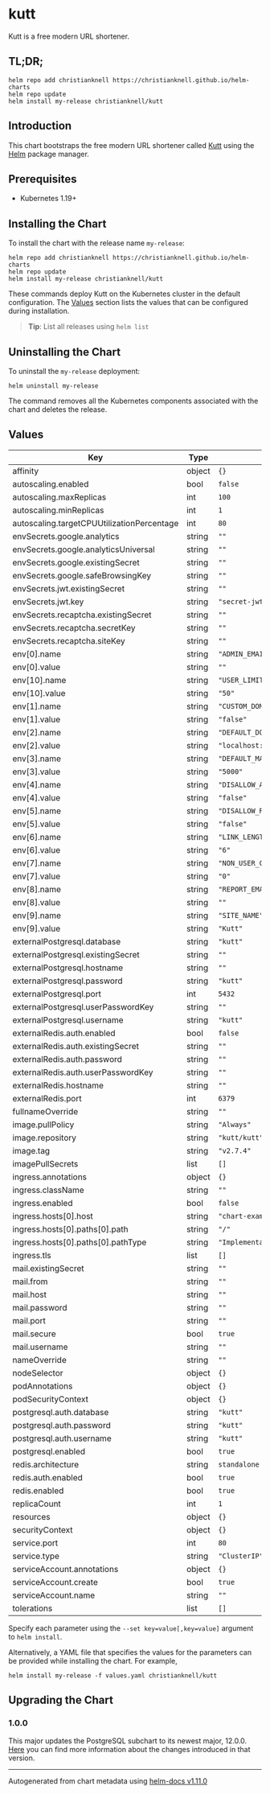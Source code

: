 # kutt

Kutt is a free modern URL shortener.

## TL;DR;

```console
helm repo add christianknell https://christianknell.github.io/helm-charts
helm repo update
helm install my-release christianknell/kutt
```

## Introduction

This chart bootstraps the free modern URL shortener called [Kutt](https://kutt.it) using the [Helm](https://helm.sh) package manager.

## Prerequisites

- Kubernetes 1.19+

## Installing the Chart

To install the chart with the release name `my-release`:

```console
helm repo add christianknell https://christianknell.github.io/helm-charts
helm repo update
helm install my-release christianknell/kutt
```

These commands deploy Kutt on the Kubernetes cluster in the default configuration. The [Values](#values) section lists the values that can be configured during installation.

> **Tip**: List all releases using `helm list`

## Uninstalling the Chart

To uninstall the `my-release` deployment:

```console
helm uninstall my-release
```

The command removes all the Kubernetes components associated with the chart and deletes the release.

## Values

| Key                                        | Type   | Default                        | Description |
| ------------------------------------------ | ------ | ------------------------------ | ----------- |
| affinity                                   | object | `{}`                           |             |
| autoscaling.enabled                        | bool   | `false`                        |             |
| autoscaling.maxReplicas                    | int    | `100`                          |             |
| autoscaling.minReplicas                    | int    | `1`                            |             |
| autoscaling.targetCPUUtilizationPercentage | int    | `80`                           |             |
| envSecrets.google.analytics                | string | `""`                           |             |
| envSecrets.google.analyticsUniversal       | string | `""`                           |             |
| envSecrets.google.existingSecret           | string | `""`                           |             |
| envSecrets.google.safeBrowsingKey          | string | `""`                           |             |
| envSecrets.jwt.existingSecret              | string | `""`                           |             |
| envSecrets.jwt.key                         | string | `"secret-jwt-key"`             |             |
| envSecrets.recaptcha.existingSecret        | string | `""`                           |             |
| envSecrets.recaptcha.secretKey             | string | `""`                           |             |
| envSecrets.recaptcha.siteKey               | string | `""`                           |             |
| env[0].name                                | string | `"ADMIN_EMAILS"`               |             |
| env[0].value                               | string | `""`                           |             |
| env[10].name                               | string | `"USER_LIMIT_PER_DAY"`         |             |
| env[10].value                              | string | `"50"`                         |             |
| env[1].name                                | string | `"CUSTOM_DOMAIN_USE_HTTPS"`    |             |
| env[1].value                               | string | `"false"`                      |             |
| env[2].name                                | string | `"DEFAULT_DOMAIN"`             |             |
| env[2].value                               | string | `"localhost:3000"`             |             |
| env[3].name                                | string | `"DEFAULT_MAX_STATS_PER_LINK"` |             |
| env[3].value                               | string | `"5000"`                       |             |
| env[4].name                                | string | `"DISALLOW_ANONYMOUS_LINKS"`   |             |
| env[4].value                               | string | `"false"`                      |             |
| env[5].name                                | string | `"DISALLOW_REGISTRATION"`      |             |
| env[5].value                               | string | `"false"`                      |             |
| env[6].name                                | string | `"LINK_LENGT"`                 |             |
| env[6].value                               | string | `"6"`                          |             |
| env[7].name                                | string | `"NON_USER_COOLDOWN"`          |             |
| env[7].value                               | string | `"0"`                          |             |
| env[8].name                                | string | `"REPORT_EMAIL"`               |             |
| env[8].value                               | string | `""`                           |             |
| env[9].name                                | string | `"SITE_NAME"`                  |             |
| env[9].value                               | string | `"Kutt"`                       |             |
| externalPostgresql.database                | string | `"kutt"`                       |             |
| externalPostgresql.existingSecret          | string | `""`                           |             |
| externalPostgresql.hostname                | string | `""`                           |             |
| externalPostgresql.password                | string | `"kutt"`                       |             |
| externalPostgresql.port                    | int    | `5432`                         |             |
| externalPostgresql.userPasswordKey         | string | `""`                           |             |
| externalPostgresql.username                | string | `"kutt"`                       |             |
| externalRedis.auth.enabled                 | bool   | `false`                        |             |
| externalRedis.auth.existingSecret          | string | `""`                           |             |
| externalRedis.auth.password                | string | `""`                           |             |
| externalRedis.auth.userPasswordKey         | string | `""`                           |             |
| externalRedis.hostname                     | string | `""`                           |             |
| externalRedis.port                         | int    | `6379`                         |             |
| fullnameOverride                           | string | `""`                           |             |
| image.pullPolicy                           | string | `"Always"`                     |             |
| image.repository                           | string | `"kutt/kutt"`                  |             |
| image.tag                                  | string | `"v2.7.4"`                     |             |
| imagePullSecrets                           | list   | `[]`                           |             |
| ingress.annotations                        | object | `{}`                           |             |
| ingress.className                          | string | `""`                           |             |
| ingress.enabled                            | bool   | `false`                        |             |
| ingress.hosts[0].host                      | string | `"chart-example.local"`        |             |
| ingress.hosts[0].paths[0].path             | string | `"/"`                          |             |
| ingress.hosts[0].paths[0].pathType         | string | `"ImplementationSpecific"`     |             |
| ingress.tls                                | list   | `[]`                           |             |
| mail.existingSecret                        | string | `""`                           |             |
| mail.from                                  | string | `""`                           |             |
| mail.host                                  | string | `""`                           |             |
| mail.password                              | string | `""`                           |             |
| mail.port                                  | string | `""`                           |             |
| mail.secure                                | bool   | `true`                         |             |
| mail.username                              | string | `""`                           |             |
| nameOverride                               | string | `""`                           |             |
| nodeSelector                               | object | `{}`                           |             |
| podAnnotations                             | object | `{}`                           |             |
| podSecurityContext                         | object | `{}`                           |             |
| postgresql.auth.database                   | string | `"kutt"`                       |             |
| postgresql.auth.password                   | string | `"kutt"`                       |             |
| postgresql.auth.username                   | string | `"kutt"`                       |             |
| postgresql.enabled                         | bool   | `true`                         |             |
| redis.architecture                         | string | `standalone`                   |             |
| redis.auth.enabled                         | bool   | `true`                         |             |
| redis.enabled                              | bool   | `true`                         |             |
| replicaCount                               | int    | `1`                            |             |
| resources                                  | object | `{}`                           |             |
| securityContext                            | object | `{}`                           |             |
| service.port                               | int    | `80`                           |             |
| service.type                               | string | `"ClusterIP"`                  |             |
| serviceAccount.annotations                 | object | `{}`                           |             |
| serviceAccount.create                      | bool   | `true`                         |             |
| serviceAccount.name                        | string | `""`                           |             |
| tolerations                                | list   | `[]`                           |             |

Specify each parameter using the `--set key=value[,key=value]` argument to `helm install`.

Alternatively, a YAML file that specifies the values for the parameters can be provided while installing the chart. For example,

```console
helm install my-release -f values.yaml christianknell/kutt
```

## Upgrading the Chart

### 1.0.0

This major updates the PostgreSQL subchart to its newest major, 12.0.0. [Here](https://github.com/bitnami/charts/tree/master/bitnami/postgresql#to-1200) you can find more information about the changes introduced in that version.

---

Autogenerated from chart metadata using [helm-docs v1.11.0](https://github.com/norwoodj/helm-docs/releases/v1.11.0)
